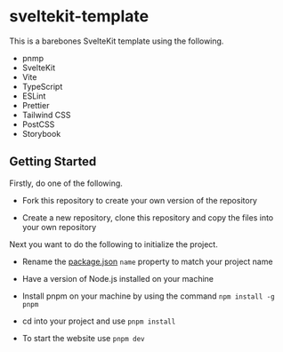 # sveltekit-template

This is a barebones SvelteKit template using the following.

- pnmp
- SvelteKit
- Vite
- TypeScript
- ESLint
- Prettier
- Tailwind CSS
- PostCSS
- Storybook

## Getting Started

Firstly, do one of the following.

- Fork this repository to create your own version of the repository

- Create a new repository, clone this repository and copy the files into your own repository

Next you want to do the following to initialize the project.

- Rename the [package.json](package.json) `name` property to match your project name

- Have a version of Node.js installed on your machine

- Install pnpm on your machine by using the command `npm install -g pnpm`

- cd into your project and use `pnpm install`

- To start the website use `pnpm dev`
